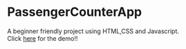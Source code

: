 # PassengerCounterApp
A beginner friendly project using HTML,CSS and Javascript.</br>
Click <a href="https://ksheera-passengercounter.netlify.app/"> here</a> for the demo!!

